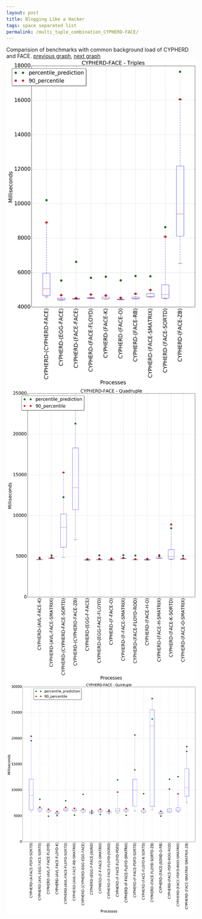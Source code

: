```yaml
---
layout: post
title: Blogging Like a Hacker
tags: space separated list
permalink: /multi_tuple_combination_CYPHERD-FACE/
---
```


Comparision of benchmarks with common background load of CYPHERD and FACE.
[previous graph](./multi_tuple_combination_CYPHERD-EGG/), [next graph](./multi_tuple_combination_CYPHERD-FLOYD/)
<img src="./images/triple/CYPHERD/CYPHERD-FACE_box.png" alt="graph figure"><img src="./images/quadruple/CYPHERD/CYPHERD-FACE_box.png" alt="graph figure"><img src="./images/quintuple/CYPHERD/CYPHERD-FACE_box.png" alt="graph figure">